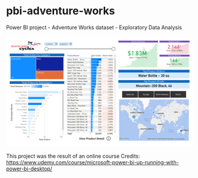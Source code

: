 # pbi-adventure-works
Power BI project - Adventure Works dataset - Exploratory Data Analysis

![alt text](https://github.com/gabipana7/pbi-adventure-works/blob/main/adventure-works.gif)

This project was the result of an online course 
Credits: https://www.udemy.com/course/microsoft-power-bi-up-running-with-power-bi-desktop/
